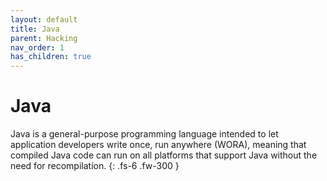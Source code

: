 ```yaml
---
layout: default
title: Java
parent: Hacking
nav_order: 1
has_children: true
---
```


# Java

Java is a general-purpose programming language intended to let application developers write once, run anywhere (WORA), meaning that compiled Java code can run on all platforms that support Java without the need for recompilation.
{: .fs-6 .fw-300 }
